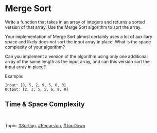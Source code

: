 # Merge Sort
Write a function that takes in an array of integers and returns a sorted version of that array. 
Use the Merge Sort algorithm to sort the array.

Your implementation of Merge Sort almost certainly uses a lot of auxiliary space and likely does not 
sort the input array in place. What is the space complexity of your algorithm? 

Can you implement a version of the algorithm using only one additional array of the same length 
as the input array, and can this version sort the input array in place?

Example:
```
Input: [8, 5, 2, 9, 5, 6, 3]
Output: [2, 3, 5, 5, 6, 8, 9]
```

## Time & Space Complexity


</br>

Topic: [#Sorting](), [#Recursion](), [#TopDown]()